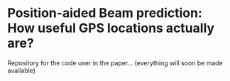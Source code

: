 # Position-aided Beam prediction: How useful GPS locations actually are?
Repository for the code user in the paper...
(everything will soon be made available)
